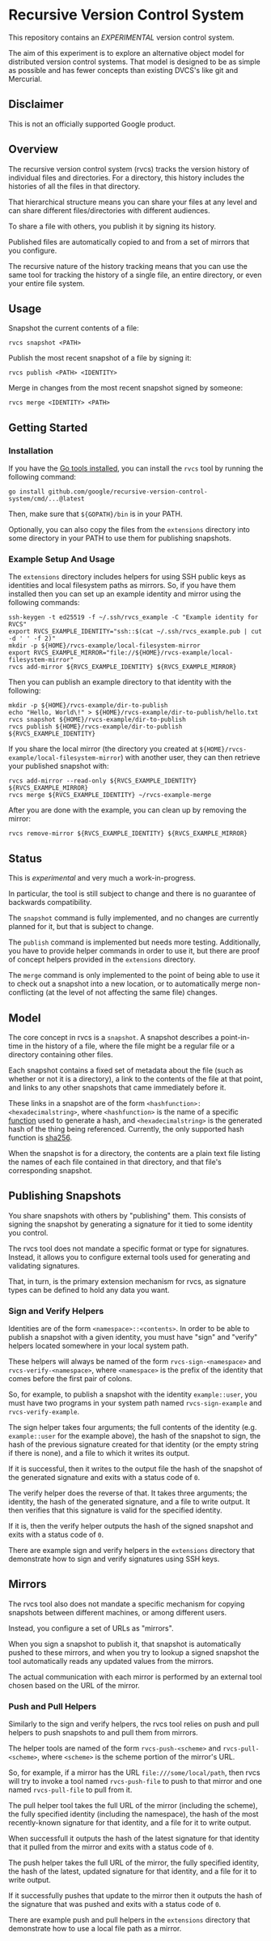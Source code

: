 # Recursive Version Control System

This repository contains an *EXPERIMENTAL* version control system.

The aim of this experiment is to explore an alternative object model for
distributed version control systems. That model is designed to be as simple
as possible and has fewer concepts than existing DVCS's like git and Mercurial.

## Disclaimer

This is not an officially supported Google product.

## Overview

The recursive version control system (rvcs) tracks the version history of
individual files and directories. For a directory, this history includes the
histories of all the files in that directory.

That hierarchical structure means you can share your files at any level
and can share different files/directories with different audiences.

To share a file with others, you publish it by signing its history.

Published files are automatically copied to and from a set of mirrors that
you configure.

The recursive nature of the history tracking means that you can use the same
tool for tracking the history of a single file, an entire directory, or even
your entire file system.

## Usage

Snapshot the current contents of a file:

```shell
rvcs snapshot <PATH>
```

Publish the most recent snapshot of a file by signing it:

```shell
rvcs publish <PATH> <IDENTITY>
```

Merge in changes from the most recent snapshot signed by someone:

```shell
rvcs merge <IDENTITY> <PATH>
```

## Getting Started

### Installation

If you have the [Go tools installed](https://golang.org/doc/install), you can
install the `rvcs` tool by running the following command:

    go install github.com/google/recursive-version-control-system/cmd/...@latest

Then, make sure that `${GOPATH}/bin` is in your PATH.

Optionally, you can also copy the files from the `extensions` directory into some directory in your PATH to use them for publishing snapshots.

### Example Setup And Usage

The `extensions` directory includes helpers for using SSH public keys as
identities and local filesystem paths as mirrors. So, if you have them
installed then you can set up an example identity and mirror using the
following commands:

```shell
ssh-keygen -t ed25519 -f ~/.ssh/rvcs_example -C "Example identity for RVCS"
export RVCS_EXAMPLE_IDENTITY="ssh::$(cat ~/.ssh/rvcs_example.pub | cut -d ' ' -f 2)"
mkdir -p ${HOME}/rvcs-example/local-filesystem-mirror
export RVCS_EXAMPLE_MIRROR="file://${HOME}/rvcs-example/local-filesystem-mirror"
rvcs add-mirror ${RVCS_EXAMPLE_IDENTITY} ${RVCS_EXAMPLE_MIRROR}
```

Then you can publish an example directory to that identity with the following:

```shell
mkdir -p ${HOME}/rvcs-example/dir-to-publish
echo "Hello, World\!" > ${HOME}/rvcs-example/dir-to-publish/hello.txt
rvcs snapshot ${HOME}/rvcs-example/dir-to-publish
rvcs publish ${HOME}/rvcs-example/dir-to-publish ${RVCS_EXAMPLE_IDENTITY}
```

If you share the local mirror (the directory you created at
`${HOME}/rvcs-example/local-filesystem-mirror`) with another user, they
can then retrieve your published snapshot with:

```shell
rvcs add-mirror --read-only ${RVCS_EXAMPLE_IDENTITY} ${RVCS_EXAMPLE_MIRROR}
rvcs merge ${RVCS_EXAMPLE_IDENTITY} ~/rvcs-example-merge
```

After you are done with the example, you can clean up by removing the mirror:

```shell
rvcs remove-mirror ${RVCS_EXAMPLE_IDENTITY} ${RVCS_EXAMPLE_MIRROR}
```

## Status

This is *experimental* and very much a work-in-progress.

In particular, the tool is still subject to change and there is no guarantee
of backwards compatibility.

The `snapshot` command is fully implemented, and no changes are currently
planned for it, but that is subject to change.

The `publish` command is implemented but needs more testing. Additionally,
you have to provide helper commands in order to use it, but there are proof
of concept helpers provided in the `extensions` directory.

The `merge` command is only implemented to the point of being able to use
it to check out a snapshot into a new location, or to automatically merge
non-conflicting (at the level of not affecting the same file) changes.

## Model

The core concept in rvcs is a `snapshot`. A snapshot describes a point-in-time
in the history of a file, where the file might be a regular file or a directory
containing other files.

Each snapshot contains a fixed set of metadata about the file (such as whether
or not it is a directory), a link to the contents of the file at that point,
and links to any other snapshots that came immediately before it.

These links in a snapshot are of the form `<hashfunction>:<hexadecimalstring>`,
where `<hashfunction>` is the name of a specific
[function](https://en.wikipedia.org/wiki/Hash_function) used to generate
a hash, and `<hexadecimalstring>` is the generated hash of the thing being
referenced. Currently, the only supported hash function is
[sha256](https://en.wikipedia.org/wiki/SHA-2).

When the snapshot is for a directory, the contents are a plain text file
listing the names of each file contained in that directory, and that file's
corresponding snapshot.

## Publishing Snapshots

You share snapshots with others by "publishing" them. This consists of signing
the snapshot by generating a signature for it tied to some identity you
control.

The rvcs tool does not mandate a specific format or type for signatures.
Instead, it allows you to configure external tools used for generating and
validating signatures.

That, in turn, is the primary extension mechanism for rvcs, as signature
types can be defined to hold any data you want.

### Sign and Verify Helpers

Identities are of the form `<namespace>::<contents>`. In order to be able
to publish a snapshot with a given identity, you must have "sign" and "verify"
helpers located somewhere in your local system path.

These helpers will always be named of the form `rvcs-sign-<namespace>` and
`rvcs-verify-<namespace>`, where `<namespace>` is the prefix of the identity
that comes before the first pair of colons.

So, for example, to publish a snapshot with the identity `example::user`,
you must have two programs in your system path named `rvcs-sign-example` and
`rvcs-verify-example`.

The sign helper takes four arguments; the full contents of the
identity (e.g. `example::user` for the example above), the hash of the
snapshot to sign, the hash of the previous signature created for that
identity (or the empty string if there is none), and a file to which it
writes its output.

If it is successful, then it writes to the output file the hash of the
snapshot of the generated signature and exits with a status code of `0`.

The verify helper does the reverse of that. It takes three arguments; the
identity, the hash of the generated signature, and a file to write output.
It then verifies that this signature is valid for the specified identity.

If it is, then the verify helper outputs the hash of the signed snapshot
and exits with a status code of `0`.

There are example sign and verify helpers in the `extensions` directory that
demonstrate how to sign and verify signatures using SSH keys.

## Mirrors

The rvcs tool also does not mandate a specific mechanism for copying snapshots
between different machines, or among different users.

Instead, you configure a set of URLs as "mirrors".

When you sign a snapshot to publish it, that snapshot is automatically pushed
to these mirrors, and when you try to lookup a signed snapshot the tool
automatically reads any updated values from the mirrors.

The actual communication with each mirror is performed by an external tool
chosen based on the URL of the mirror.

### Push and Pull Helpers

Similarly to the sign and verify helpers, the rvcs tool relies on push and
pull helpers to push snapshots to and pull them from mirrors.

The helper tools are named of the form `rvcs-push-<scheme>` and
`rvcs-pull-<scheme>`, where `<scheme>` is the scheme portion of the mirror's
URL.

So, for example, if a mirror has the URL `file:///some/local/path`, then
rvcs will try to invoke a tool named `rvcs-push-file` to push to that mirror
and one named `rvcs-pull-file` to pull from it.

The pull helper tool takes the full URL of the mirror (including the scheme),
the fully specified identity (including the namespace), the hash of the most
recently-known signature for that identity, and a file for it to write output.

When successfull it outputs the hash of the latest signature for that
identity that it pulled from the mirror and exits with a status code of `0`.

The push helper takes the full URL of the mirror, the fully specified
identity, the hash of the latest, updated signature for that identity, and
a file for it to write output.

If it successfully pushes that update to the mirror then it outputs the
hash of the signature that was pushed and exits with a status code of `0`.

There are example push and pull helpers in the `extensions` directory that
demonstrate how to use a local file path as a mirror.
